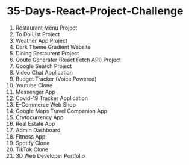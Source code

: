 # 35-Days-React-Project-Challenge

1. Restaurant Menu Project
2. To Do List Project
3. Weather App Project
4. Dark Theme Gradient Website
5. Dining Restaurent Project
6. Qoute Generater (React Fetch API) Project
7. Google Search Project
8. Video Chat Application
9. Budget Tracker (Voice Powered)
10. Youtube Clone
11. Messenger App
12. Covid-19 Tracker Application
13. E-Commerce Web Shop
14. Google Maps Travel Companion App
15. Crytocurrency App
16. Real Estate App
17. Admin Dashboard
18. Fitness App
19. Spotify Clone
20. TikTok Clone
21. 3D Web Developer Portfolio
